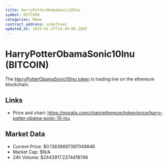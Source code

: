 ```yaml
---
title: HarryPotterObamaSonic10Inu
symbol: BITCOIN
categories: Meme
contract_address: undefined
updated_at: 2025-01-27T14:49:09.289Z
---
```


# HarryPotterObamaSonic10Inu (BITCOIN)
The [HarryPotterObamaSonic10Inu token](https://moralis.com/chain/ethereum/token/price/harry-potter-obama-sonic-10-inu) is trading live on the ethereum blockchain.

## Links
- Price and chart: https://moralis.com/chain/ethereum/token/price/harry-potter-obama-sonic-10-inu

## Market Data
- Current Price: $0.13838697397049846
- Market Cap: $N/A
- 24h Volume: $2443917.2374418746
